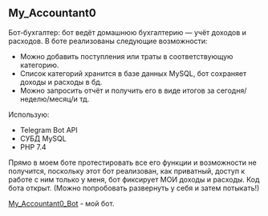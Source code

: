 ## My_Accountant0

Бот-бухгалтер: бот ведёт домашнюю бухгалтерию — учёт доходов и расходов. 
В боте реализованы следующие возможности: 
* Можно добавить поступления или траты в соответствующую категорию. 
* Список категорий хранится в базе данных MySQL, бот сохраняет доходы и расходы в бд. 
* Можно запросить отчёт и получить его в виде итогов 
за сегодня/неделю/месяц/и тд.

Использую:
* Telegram Bot API
* СУБД MySQL
* PHP 7.4

Прямо в моем боте протестировать все его функции и возможности не получится,
поскольку этот бот реализован, как приватный, 
доступ к работе с ним только у меня, 
бот фиксирует МОИ доходы и расходы. 
Код бота открыт. (Можно попробовать развернуть у себя и затем потыкать!)


[My_Accountant0_Bot](https://web.telegram.org/k/#@My_Accountant0_Bot) - мой бот.